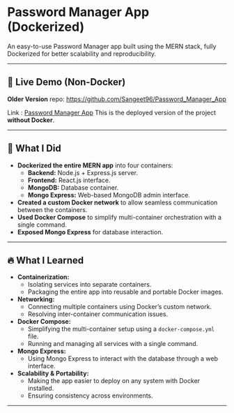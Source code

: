 # Password Manager App (Dockerized)  
An easy-to-use Password Manager app built using the MERN stack, fully Dockerized for better scalability and reproducibility.

---

## 🚀 **Live Demo (Non-Docker)**  
**Older Version** repo: https://github.com/Sangeet96/Password_Manager_App

Link : [Password Manager App](https://password-manager-app-frontend.vercel.app/) This is the deployed version of the project **without Docker**.

---

## 🐳 **What I Did**
- **Dockerized the entire MERN app** into four containers:
  - **Backend:** Node.js + Express.js server.
  - **Frontend:** React.js interface.
  - **MongoDB:** Database container.
  - **Mongo Express:** Web-based MongoDB admin interface.
- **Created a custom Docker network** to allow seamless communication between the containers.
- **Used Docker Compose** to simplify multi-container orchestration with a single command.
- **Exposed Mongo Express** for database interaction.

---

## 🔥 **What I Learned**
- **Containerization:** 
  - Isolating services into separate containers.
  - Packaging the entire app into reusable and portable Docker images.
- **Networking:** 
  - Connecting multiple containers using Docker’s custom network.
  - Resolving inter-container communication issues.
- **Docker Compose:** 
  - Simplifying the multi-container setup using a `docker-compose.yml` file.
  - Running and managing all services with a single command.
- **Mongo Express:** 
  - Using Mongo Express to interact with the database through a web interface.
- **Scalability & Portability:** 
  - Making the app easier to deploy on any system with Docker installed.
  - Ensuring consistency across environments.

---
